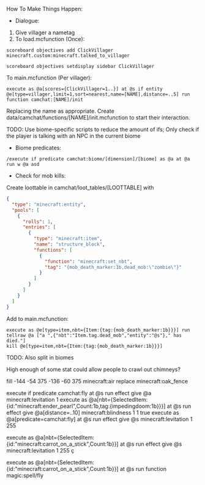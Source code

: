 How To Make Things Happen:

 - Dialogue:

  1. Give villager a nametag
  2. To load.mcfunction (Once):
```MCFunction
scoreboard objectives add ClickVillager minecraft.custom:minecraft.talked_to_villager
```
```MCFunction
scoreboard objectives setdisplay sidebar ClickVillager
```
To main.mcfunction (Per villager):
```mcfunction
execute as @a[scores={ClickVillager=1..}] at @s if entity @e[type=villager,limit=1,sort=nearest,name=[NAME],distance=..5] run function camchat:[NAME]/init
```
Replacing the name as appropriate. Create data/camchat/functions/[NAME]/init.mcfunction to start their interaction.

TODO: Use biome-specific scripts to reduce the amount of ifs; Only check if the player is talking with an NPC in the current biome

 - Biome predicates:

``/execute if predicate camchat:biome/[dimension]/[biome] as @a at @a run w @a asd``


 - Check for mob kills:

Create loottable in camchat/loot_tables/[LOOTTABLE] with

```json
{
  "type": "minecraft:entity",
  "pools": [
    {
      "rolls": 1,
      "entries": [
        {
          "type": "minecraft:item",
          "name": "structure_block",
          "functions": [
            {
              "function": "minecraft:set_nbt",
              "tag": "{mob_death_marker:1b,dead_mob:\"zombie\"}"
            }
          ]
        }
      ]
    }
  ]
}
```

Add to main.mcfunction:

```mcfunction
execute as @e[type=item,nbt={Item:{tag:{mob_death_marker:1b}}}] run tellraw @a ["a ",{"nbt":"Item.tag.dead_mob","entity":"@s"}," has died."]
kill @e[type=item,nbt={Item:{tag:{mob_death_marker:1b}}}]
```

TODO: Also split in biomes





High enough of some stat could allow people to crawl out chimneys?


fill -144 -54 375 -136 -60 375 minecraft:air replace minecraft:oak_fence




execute if predicate camchat:fly at @s run effect give @a minecraft:levitation 1
execute as @a[nbt={SelectedItem:{id:"minecraft:ender_pearl",Count:1b,tag:{impedingdoom:1b}}}] at @s run effect give @a[distance=..10] minecraft:blindness 1 1 true
execute as @a[predicate=camchat:fly] at @s run effect give @s minecraft:levitation 1 255

execute as @a[nbt={SelectedItem:{id:"minecraft:carrot_on_a_stick",Count:1b}}] at @s run effect give @s minecraft:levitation 1 255
ç


execute as @a[nbt={SelectedItem:{id:"minecraft:carrot_on_a_stick",Count:1b}}] at @s run function magic:spell/fly
